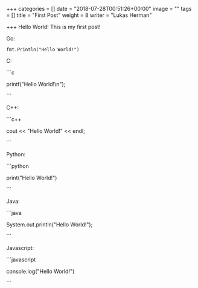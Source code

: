 +++
categories = []
date = "2018-07-28T00:51:26+00:00"
image = ""
tags = []
title = "First Post"
weight = 8
writer = "Lukas Herman"

+++
Hello World! This is my first post!

Go:

    fmt.Println("Hello World!")

C:

\`\`\`c

printf("Hello World!\\n");

\`\`\`

C++:

\`\`\`c++

cout << "Hello World!" << endl;

\`\`\`

Python:

\`\`\`python

print("Hello World!")

\`\`\`

Java:

\`\`\`java

System.out.println("Hello World!");

\`\`\`

Javascript:

\`\`\`javascript

console.log("Hello World!")

\`\`\`